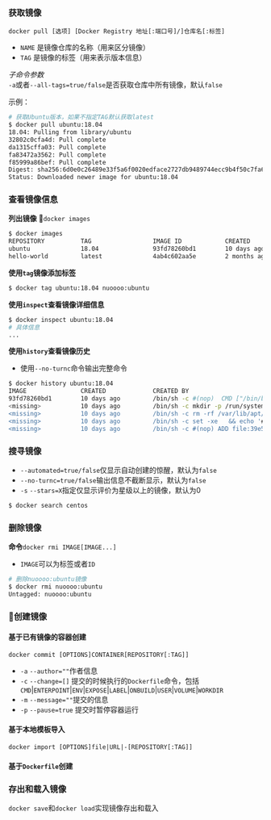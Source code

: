 ### 获取镜像
`docker pull [选项] [Docker Registry 地址[:端口号]/]仓库名[:标签]`

- `NAME` 是镜像仓库的名称（用来区分镜像）
- `TAG` 是镜像的标签（用来表示版本信息）

*子命令参数*  
`-a`或者`--all-tags=true/false`是否获取仓库中所有镜像，默认`false`

示例：
```bash
# 获取Ubuntu版本，如果不指定TAG默认获取latest
$ docker pull ubuntu:18.04
18.04: Pulling from library/ubuntu
32802c0cfa4d: Pull complete
da1315cffa03: Pull complete
fa83472a3562: Pull complete
f85999a86bef: Pull complete
Digest: sha256:6d0e0c26489e33f5a6f0020edface2727db9489744ecc9b4f50c7fa671f23c49
Status: Downloaded newer image for ubuntu:18.04

```

### 查看镜像信息
**列出镜像** `docker images`  
```bash
$ docker images
REPOSITORY          TAG                 IMAGE ID            CREATED             SIZE
ubuntu              18.04               93fd78260bd1        10 days ago         86.2MB
hello-world         latest              4ab4c602aa5e        2 months ago        1.84kB
```

**使用`tag`镜像添加标签**
```bash
$ docker tag ubuntu:18.04 nuoooo:ubuntu
```

**使用`inspect`查看镜像详细信息**
```bash
$ docker inspect ubuntu:18.04
# 具体信息
...
```

**使用`history`查看镜像历史**

- 使用`--no-turnc`命令输出完整命令

```bash
$ docker history ubuntu:18.04
IMAGE               CREATED             CREATED BY                                      SIZE                COMMENT
93fd78260bd1        10 days ago         /bin/sh -c #(nop)  CMD ["/bin/bash"]            0B
<missing>           10 days ago         /bin/sh -c mkdir -p /run/systemd && echo 'do…   7B
<missing>           10 days ago         /bin/sh -c rm -rf /var/lib/apt/lists/*          0B
<missing>           10 days ago         /bin/sh -c set -xe   && echo '#!/bin/sh' > /…   745B
<missing>           10 days ago         /bin/sh -c #(nop) ADD file:39e5bc157a8be63bb…   86.2MB
```

### 搜寻镜像  

- `--automated=true/false`仅显示自动创建的惊醒，默认为`false`
- `--no-turnc=true/false`输出信息不截断显示，默认为`false`
- `-s` `--stars=X`指定仅显示评价为星级以上的镜像，默认为0

```bash
$ docker search centos
```

### 删除镜像
**命令**`docker rmi IMAGE[IMAGE...]`  

- `IMAGE`可以为标签或者`ID`

```bash
# 删除nuoooo:ubuntu镜像
$ docker rmi nuoooo:ubuntu
Untagged: nuoooo:ubuntu
```

### 创建镜像
#### 基于已有镜像的容器创建
`docker commit [OPTIONS]CONTAINER[REPOSITORY[:TAG]]`  
- `-a` `--author=""`作者信息
- `-c` `--change=[]` 提交的时候执行的`Dockerfile`命令，包括`CMD`|`ENTERPOINT`|`ENV`|`EXPOSE`|`LABEL`|`ONBUILD`|`USER`|`VOLUME`|`WORKDIR`
- `-m` `--message=""`提交的信息
- `-p` `--pause=true` 提交时暂停容器运行

#### 基于本地模板导入
`docker import [OPTIONS]file|URL|-[REPOSITORY[:TAG]]`
#### 基于`Dockerfile`创建

### 存出和载入镜像
`docker save`和`docker load`实现镜像存出和载入
<!--stackedit_data:
eyJoaXN0b3J5IjpbLTUyMjMxNzg4NF19
-->